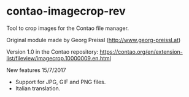 # contao-imagecrop-rev
Tool to crop images for the Contao file manager. 

Original module made by Georg Preissl (http://www.georg-preissl.at)

Version 1.0 in the Contao repository: https://contao.org/en/extension-list/fileview/imagecrop.10000009.en.html

New features 15/7/2017
- Support for JPG, GIF and PNG files.
- Italian translation.
